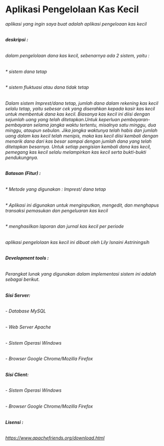 # Aplikasi Pengelolaan Kas Kecil

###### aplikasi yang ingin saya buat adalah aplikasi pengeloaan kas kecil

###### **deskripsi :**
###### dalam pengelolaan dana kas kecil, sebenarnya ada 2 sistem, yaitu :
###### * sistem dana tetap 
###### * sistem fluktuasi atau dana tidak tetap

###### Dalam sistem Imprest/dana tetap, jumlah dana dalam rekening kas kecil selalu tetap, yaitu sebesar cek yang diserahkan kepada kasir kas kecil untuk membentuk dana kas kecil. Biasanya kas kecil ini diisi dengan sejumlah uang yang telah ditetapkan.Untuk keperluan pembayaran-pembayaran selama jangka waktu tertentu, misalnya satu minggu, dua minggu, ataupun sebulan. Jika jangka waktunya telah habis dan jumlah uang dalam kas kecil telah menipis, maka kas kecil diisi kembali dengan menarik dana dari kas besar sampai dengan jumlah dana yang telah ditetapkan besarnya. Untuk setiap pengisian kembali dana kas kecil, pemegang kas kecil selalu melampirkan kas kecil serta bukti-bukti pendukungnya.

###### **Batasan (Fitur) :**
###### * Metode yang digunakan : Imprest/ dana tetap 
###### * Aplikasi ini digunakan untuk menginputkan, mengedit, dan menghapus transaksi pemasukan dan pengeluaran kas kecil
###### * menghasilkan laporan dan jurnal kas kecil per periode

###### aplikasi pengelolaan kas kecil ini dibuat oleh Lily Isnaini Astriningsih

###### **Development tools :**

###### Perangkat lunak yang digunakan dalam implementasi sistem ini adalah sebagai berikut.
###### **Sisi Server:**
###### - Database MySQL 
###### - Web Server Apache 
###### - Sistem Operasi Windows 
###### - Browser Google Chrome/Mozilla Firefox 

###### **Sisi Client:** 
###### - Sistem Operasi Windows 
###### - Browser Google Chrome/Mozilla Firefox

###### **Lisensi :**
###### https://www.apachefriends.org/download.html

